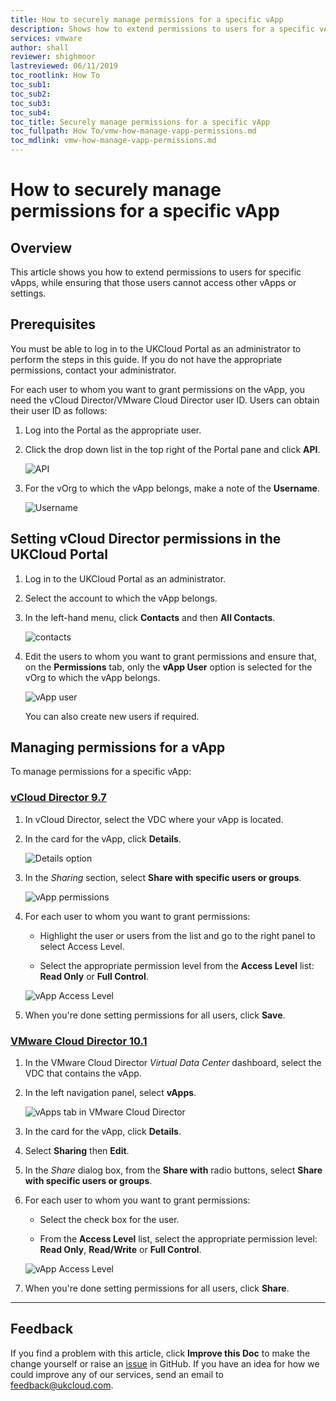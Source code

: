 ```yaml
---
title: How to securely manage permissions for a specific vApp
description: Shows how to extend permissions to users for a specific vApp, ensuring that those users cannot also access other vApps or settings
services: vmware
author: shall
reviewer: shighmoor
lastreviewed: 06/11/2019
toc_rootlink: How To
toc_sub1: 
toc_sub2:
toc_sub3:
toc_sub4:
toc_title: Securely manage permissions for a specific vApp
toc_fullpath: How To/vmw-how-manage-vapp-permissions.md
toc_mdlink: vmw-how-manage-vapp-permissions.md
---
```


# How to securely manage permissions for a specific vApp

## Overview

This article shows you how to extend permissions to users for specific vApps, while ensuring that those users cannot access other vApps or settings.

## Prerequisites

You must be able to log in to the UKCloud Portal as an administrator to perform the steps in this guide. If you do not have the appropriate permissions, contact your administrator.

For each user to whom you want to grant permissions on the vApp, you need the vCloud Director/VMware Cloud Director user ID. Users can obtain their user ID as follows:

1. Log into the Portal as the appropriate user.

2. Click the drop down list in the top right of the Portal pane and click **API**.

    ![API](images/vmw-portal-mnu-api.png)

3. For the vOrg to which the vApp belongs, make a note of the **Username**.

    ![Username](images/vmw-portal-api-details.png)

## Setting vCloud Director permissions in the UKCloud Portal

1. Log in to the UKCloud Portal as an administrator.

2. Select the account to which the vApp belongs.

3. In the left-hand menu, click **Contacts** and then **All Contacts**.

    ![contacts](images/ptl-menu-all-contacts.png)

4. Edit the users to whom you want to grant permissions and ensure that, on the **Permissions** tab, only the **vApp User** option is selected for the vOrg to which the vApp belongs.

    ![vApp user](images/ptl-contact-permissions-vapp-user.png)

    You can also create new users if required.

## Managing permissions for a vApp

To manage permissions for a specific vApp:

### [vCloud Director 9.7](#tab/tabid-a)

1. In vCloud Director, select the VDC where your vApp is located.

2. In the card for the vApp, click **Details**.

    ![Details option](images/vmw-vcd-mnu-vapp-details.png)

3. In the *Sharing* section, select **Share with specific users or groups**.

    ![vApp permissions](images/vmw-vcd-tp-vapp-share.png)

4. For each user to whom you want to grant permissions:

    - Highlight the user or users from the list and go to the right panel to select Access Level.

    - Select the appropriate permission level from the **Access Level** list: **Read Only** or **Full Control**.

    ![vApp Access Level](images/vmw-vcd-tp-vapp-share-level.png)

5. When you're done setting permissions for all users, click **Save**.

### [VMware Cloud Director 10.1](#tab/tabid-b)

1. In the VMware Cloud Director *Virtual Data Center* dashboard, select the VDC that contains the vApp.

2. In the left navigation panel, select **vApps**.

    ![vApps tab in VMware Cloud Director](images/vmw-vcd10.1-tab-vapps.png)

3. In the card for the vApp, click **Details**.

4. Select **Sharing** then **Edit**.

5. In the *Share* dialog box, from the **Share with** radio buttons, select **Share with specific users or groups**.

6. For each user to whom you want to grant permissions:

    - Select the check box for the user.

    - From the **Access Level** list, select the appropriate permission level: **Read Only**, **Read/Write** or **Full Control**.

    ![vApp Access Level](images/vmw-vcd10.1-share-vapp.png)

7. When you're done setting permissions for all users, click **Share**.

***

## Feedback

If you find a problem with this article, click **Improve this Doc** to make the change yourself or raise an [issue](https://github.com/UKCloud/documentation/issues) in GitHub. If you have an idea for how we could improve any of our services, send an email to <feedback@ukcloud.com>.

